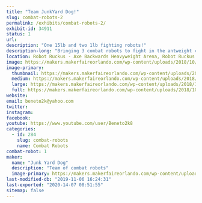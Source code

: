 ```yaml
---
title: "Team JunkYard Dog!"
slug: combat-robots-2
permalink: /exhibits/combat-robots-2/
exhibit-id: 34911
status: 1
url: 
description: "One 15lb and two 1lb fighting robots!"
description-long: "Bringing 3 combat robots to fight in the antweight class and Dogeweight class from Team Junk Yard Dog!"
location: Robot Ruckus - Axe Backwards Heavyweight Arena, Robot Ruckus - Small Arena
image: https://makers.makerfaireorlando.com/wp-content/uploads/2018/10/15403263956367951181588606471078-1024x576.jpg
image-primary:
  thumbnail: https://makers.makerfaireorlando.com/wp-content/uploads/2018/10/15403263956367951181588606471078-150x150.jpg
  medium: https://makers.makerfaireorlando.com/wp-content/uploads/2018/10/15403263956367951181588606471078-300x169.jpg
  large: https://makers.makerfaireorlando.com/wp-content/uploads/2018/10/15403263956367951181588606471078-1024x576.jpg
  full: https://makers.makerfaireorlando.com/wp-content/uploads/2018/10/15403263956367951181588606471078.jpg
website: 
email: beneto2k@yahoo.com
twitter: 
instagram: 
facebook: 
youtube: https://www.youtube.com/user/Beneto2k8
categories:
  - id: 284
    slug: combat-robots
    name: Combat Robots
combat-robot: 1
maker:
  name: "Junk Yard Dog"
  description: "Team of combat robots"
  image-primary: https://makers.makerfaireorlando.com/wp-content/uploads/2018/10/Color-dog.jpg
last-modified-db: "2019-11-06 16:24:31"
last-exported: "2020-14-07 08:51:55"
sitemap: false
---
```


